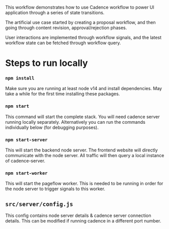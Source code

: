 This workflow demonstrates how to use Cadence workflow to power UI application through a series of state transitions.

The artificial use case started by creating a proposal workflow, and then going through content revision, approval/rejection phases.

User interactions are implemented through workflow signals, and the latest workflow state can be fetched through workflow query.

# Steps to run locally
### `npm install`
Make sure you are running at least node v14 and install dependencies. May take a while for the first time installing these packages.

### `npm start`
This command will start the complete stack. You will need cadence server running locally separately. Alternatively you can run the commands individually below (for debugging purposes).

### `npm start-server`
This will start the backend node server. The frontend website will directly communicate with the node server. All traffic will then query a local instance of cadence-server.

### `npm start-worker`
This will start the pageflow worker. This is needed to be running in order for the node server to trigger signals to this worker.

## `src/server/config.js`
This config contains node server details & cadence server connection details. This can be modified if running cadence in a different port number.

